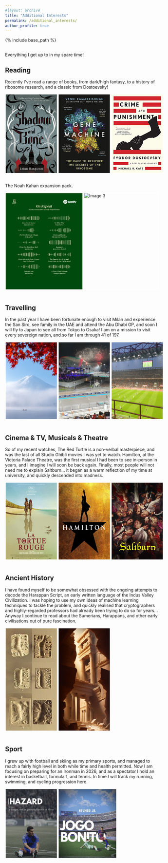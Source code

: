 ```yaml
---
#layout: archive
title: "Additional Interests"
permalink: /additional_interests/
author_profile: true
---
```


{% include base_path %}

<br>
Everything I get up to in my spare time!

<h2> Reading </h2>

Recently I've read a range of books, from dark/high fantasy, to a history of ribosome research, and a classic from Dostoevsky!

<div style="display: flex;">
  <img src="/images/Shadow_and_Bone.jpg" alt="Image 1" style="width: 33.33%; border: 2px solid white; margin-right: 2px;">
  <img src="/images/Gene_Machine.jpg" alt="Image 1" style="width: 33.33%; border: 2px solid white; margin-right: 2px;">
  <img src="/images/Crime_and_Punishment.jpg" alt="Image 2" style="width: 33.33%; border: 2px solid white;">
</div>

<br>

The Noah Kahan expansion pack.

<div style="display: flex;">
  <img src="/images/Top_Ten.png" alt="Image 1" style="width: 50%; border: 2px solid white; margin-right: 2px;">
  <img src="/images/Spotify.jpg" alt="Image 3" style="width: 50%; border: 2px solid white;">
</div>

<br>

<h2> Travelling </h2>

In the past year I have been fortunate enough to visit Milan and experience the San Siro, see family in the UAE and attend the Abu Dhabi GP, and soon I will fly to Japan to see all from Tokyo to Osaka! I am on a mission to visit every sovereign nation, and so far I am through 41 of 197.

<div style="display: flex;">
  <img src="/images/Mt_Fuji.jpg" alt="Image 1" style="width: 33.33%; border: 2px solid white; margin-right: 2px;">
  <img src="/images/Abu_Dhabi.jpg" alt="Image 2" style="width: 33.33%; border: 2px solid white; margin-right: 2px;">
  <img src="/images/San_Siro.jpg" alt="Image 3" style="width: 33.33%; border: 2px solid white;">
</div>

<br>

<h2> Cinema & TV, Musicals & Theatre </h2>

So of my recent watches, The Red Turtle is a non-verbal masterpiece, and was the last of all Studio Ghibli movies I was yet to watch. Hamilton, at the Victoria Palace Theatre, was the first musical I had been to see in-person in years, and I imagine I will soon be back again. Finally, most people will not need me to explain Saltburn... it began as a warm reflection of my time at university, and quickly descended into madness.

<div style="display: flex;">
  <img src="/images/The_Red_Turtle.jpg" alt="Image 1" style="width: 33.33%; border: 2px solid white; margin-right: 2px;">
  <img src="/images/Hamilton.jpg" alt="Image 2" style="width: 33.33%; border: 2px solid white; margin-right: 2px;">
  <img src="/images/Saltburn.jpg" alt="Image 3" style="width: 33.33%; border: 2px solid white;">
</div>

<br>

<h2> Ancient History </h2>

I have found myself to be somewhat obsessed with the ongoing attempts to decode the Harappan Script, an early written language of the Indus Valley Civilization. I was hoping to use my own ideas of machine learning techniques to tackle the problem, and quickly realised that cryptographers and highly-regarded professors had already been trying to do so for years... Anyway I continue to read about the Sumerians, Harappans, and other early civilisations out of pure fascination.

<div style="display: flex;">
  <img src="/images/Harappan_Script.jpg" alt="Image 1" style="width: 33.33%; border: 2px solid white; margin-right: 2px;">
  <img src="/images/Ancient_Sumer.jpg" alt="Image 2" style="width: 33.33%; border: 2px solid white;">
</div>

<br>

<h2> Sport </h2>

I grew up with football and skiing as my primary sports, and managed to reach a fairly high level in both while time and health permitted. Now I am focusing on preparing for an Ironman in 2026, and as a spectator I hold an interest in basketball, formula 1, and tennis. In time I will track my running, swimming, and cycling progression here.

<div style="display: flex;">
  <img src="/images/Hazard.jpg" alt="Image 1" style="width: 33.33%; border: 2px solid white; margin-right: 2px;">
  <img src="/images/Neymar.jpg" alt="Image 2" style="width: 37.5%; border: 2px solid white;">
</div>

<!-- Add Del Piero Image and Athletic Analytics 

Day 1: Distance, Speed

-->

<br>


<!--

Ideas:

In Time:

- Woodburning Art
- Aviation
- Humanitarian Aid in Africa
- Astronomy (YT Channel)

* eSports: Fifa 19 #1 Global Weekly Rank, Progressed to Ro32 to represent England
* Investing/Trading
* Languages (broken french...)
* Countries/Capitals/Flags/Regions (Sporcle Quiz Champion)
* PI (150 Digits)
* Rubix Cube (47s Record)
* Periodic Table Song

* Side-business?

-->